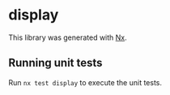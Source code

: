 # display

This library was generated with [Nx](https://nx.dev).

## Running unit tests

Run `nx test display` to execute the unit tests.
